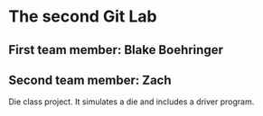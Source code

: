 # The second Git Lab
## First team member: Blake Boehringer
## Second team member: Zach
Die class project. It simulates a die and includes a driver program.
